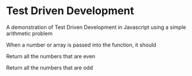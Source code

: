 # Test Driven Development 
A demonstration of Test Driven Development in Javascript using a simple arithmetic problem 

When a number or array is passed into the function, it should

Return all the numbers that are even

Return all the numbers that are odd